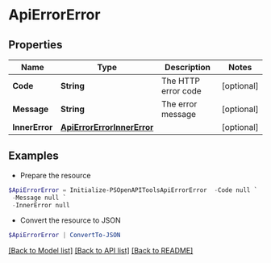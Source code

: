 # ApiErrorError
## Properties

Name | Type | Description | Notes
------------ | ------------- | ------------- | -------------
**Code** | **String** | The HTTP error code | [optional] 
**Message** | **String** | The error message | [optional] 
**InnerError** | [**ApiErrorErrorInnerError**](ApiErrorErrorInnerError.md) |  | [optional] 

## Examples

- Prepare the resource
```powershell
$ApiErrorError = Initialize-PSOpenAPIToolsApiErrorError  -Code null `
 -Message null `
 -InnerError null
```

- Convert the resource to JSON
```powershell
$ApiErrorError | ConvertTo-JSON
```

[[Back to Model list]](../README.md#documentation-for-models) [[Back to API list]](../README.md#documentation-for-api-endpoints) [[Back to README]](../README.md)

